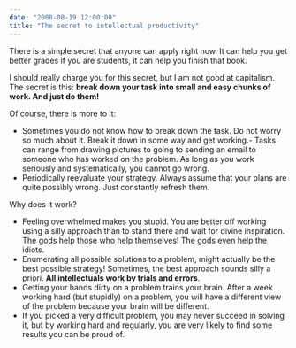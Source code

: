 ```yaml
---
date: "2008-08-19 12:00:00"
title: "The secret to intellectual productivity"
---
```




There is a simple secret that anyone can apply right now. It can help you get better grades if you are students, it can help you finish that book.

I should really charge you for this secret, but I am not good at capitalism. The secret is this: __break down your task into small and easy chunks of work. And just do them!__

Of course, there is more to it:

- Sometimes you do not know how to break down the task. Do not worry so much about it. Break it down in some way and get working.- Tasks can range from drawing pictures to going to sending an email to someone who has worked on the problem. As long as you work seriously and systematically, you cannot go wrong.
- Periodically reevaluate your strategy. Always assume that your plans are quite possibly wrong. Just constantly refresh them.


Why does it work?

- Feeling overwhelmed makes you stupid. You are better off working using a silly approach than to stand there and wait for divine inspiration. The gods help those who help themselves! The gods even help the idiots.
- Enumerating all possible solutions to a problem, might actually be the best possible strategy! Sometimes, the best approach sounds silly a priori. __All intellectuals work by trials and errors__.
- Getting your hands dirty on a problem trains your brain. After a week working hard (but stupidly) on a problem, you will have a different view of the problem because your brain will be different.
- If you picked a very difficult problem, you may never succeed in solving it, but by working hard and regularly, you are very likely to find some results you can be proud of.


